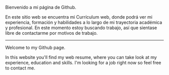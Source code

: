 Bienvenido a mi página de Github.

En este sitio web se encuentra mi Currículum web, donde podrá ver mi experiencia, formación y habilidades a lo largo de mi trayectoria académica y profesional.
En este momento estoy buscando trabajo, así que sientase libre de contactarme por motivos de trabajo.

---

Welcome to my Github page.

In this website you'll find my web resume, where you can take look at my experience, education and skills.
I'm looking for a job right now so feel free to contact me.
